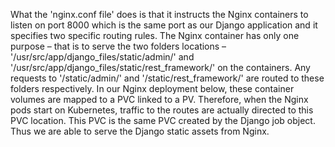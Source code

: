 What the 'nginx.conf file' does is that it instructs the Nginx containers to listen on port 8000 which is the same port as our Django application and it specifies two specific routing rules. The Nginx container has only one purpose – that is to serve the two folders locations – '/usr/src/app/django_files/static/admin/' and '/usr/src/app/django_files/static/rest_framework/' on the containers. Any requests to '/static/admin/' and '/static/rest_framework/' are routed to these folders respectively. In our Nginx deployment below, these container volumes are mapped to a PVC linked to a PV. Therefore, when the Nginx pods start on Kubernetes, traffic to the routes are actually directed to this PVC location. This PVC is the same PVC created by the Django job object. Thus we are able to serve the Django static assets from Nginx.